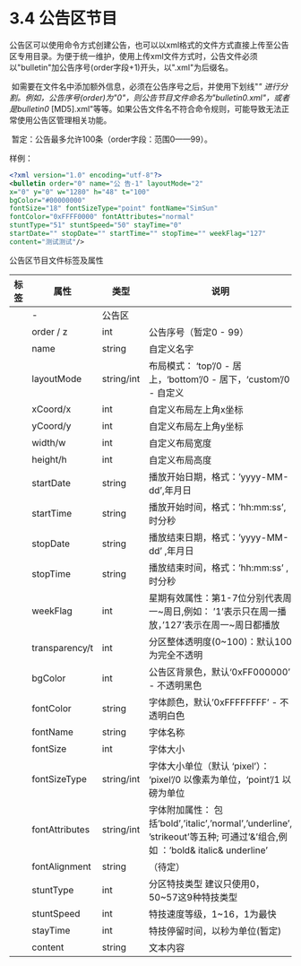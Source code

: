 # 3.4    公告区节目

​	公告区可以使用命令方式创建公告，也可以以xml格式的文件方式直接上传至公告区专用目录。为便于统一维护，使用上传xml文件方式时，公告文件必须以"bulletin"加公告序号(order字段+1)开头，以".xml"为后缀名。

​	如需要在文件名中添加额外信息，必须在公告序号之后，并使用下划线"_" 进⾏分割。例如，公告序号(order)为"0"，则公告节目文件命名为"bulletin0.xml"，或者是bulletin0_ [MD5].xml"等等。如果公告文件名不符合命令规则，可能导致无法正常使用公告区管理相关功能。

​	暂定：公告最多允许100条（order字段：范围0——99）。

 

 样例：

```xml
<?xml version="1.0" encoding="utf-8"?>
<bulletin order="0" name="公 告-1" layoutMode="2"
x="0" y="0" w="1280" h="48" t="100" 
bgColor="#00000000"
fontSize="18" fontSizeType="point" fontName="SimSun" 
fontColor="0xFFFF0000" fontAttributes="normal" 
stuntType="51" stuntSpeed="50" stayTime="0" 
startDate="" stopDate="" startTime="" stopTime="" weekFlag="127"
content="测试测试"/>
```

 

 公告区节目文件标签及属性

| 标签       | 属性           | 类型       | 说明                                                         |
| ---------- | -------------- | ---------- | ------------------------------------------------------------ |
| <bulletin> | -              | 公告区     |                                                              |
|            | order / z      | int        | 公告序号（暂定0  - 99）                                      |
|            | name           | string     | 自定义名字                                                   |
|            | layoutMode     | string/int | 布局模式：  ‘top’/0 - 居上，‘bottom’/0  - 居下，‘custom’/0 - 自定义 |
|            | xCoord/x       | int        | 自定义布局左上角x坐标                                        |
|            | yCoord/y       | int        | 自定义布局左上角y坐标                                        |
|            | width/w        | int        | 自定义布局宽度                                               |
|            | height/h       | int        | 自定义布局高度                                               |
|            | startDate      | string     | 播放开始日期，格式：’yyyy-MM-dd’,年月日                      |
|            | startTime      | string     | 播放开始时间，格式：’hh:mm:ss’,时分秒                        |
|            | stopDate       | string     | 播放结束日期，格式：’yyyy-MM-dd’ ,年月日                     |
|            | stopTime       | string     | 播放结束时间，格式：’hh:mm:ss’ ,时分秒                       |
|            | weekFlag       | int        | 星期有效属性：第1-7位分别代表周一~周日,例如：  ’1’表示只在周一播放，’127’表示在周一~周日都播放 |
|            | transparency/t | int        | 分区整体透明度(0~100)：默认100为完全不透明                   |
|            | bgColor        | int        | 公告区背景色，默认‘0xFF000000’ - 不透明黑色                  |
|            | fontColor      | string     | 字体颜色，默认’0xFFFFFFFF’  - 不透明白色                     |
|            | fontName       | string     | 字体名称                                                     |
|            | fontSize       | int        | 字体大小                                                     |
|            | fontSizeType   | string/int | 字体大小单位（默认 ‘pixel’）：  ‘pixel’/0 以像素为单位，‘point’/1  以磅为单位 |
|            | fontAttributes | string/int | 字体附加属性：  包括’bold’,’italic’,’normal’,’underline’, ’strikeout’等五种;  可通过’&’组合,例如 ：’bold&  italic& underline’ |
|            | fontAlignment  | string     | （待定）                                                     |
|            | stuntType      | int        | 分区特技类型  建议只使用0，50~57这9种特技类型                |
|            | stuntSpeed     | int        | 特技速度等级，1~16，1为最快                                  |
|            | stayTime       | int        | 特技停留时间，以秒为单位(暂定)                               |
|            | content        | string     | 文本内容                                                     |